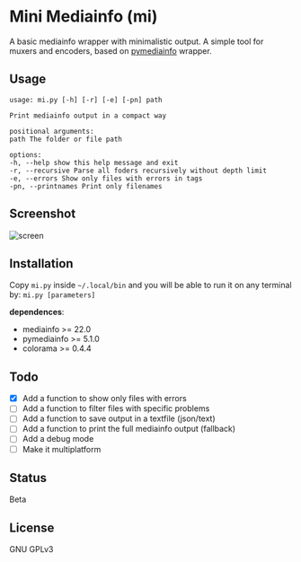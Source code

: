 # Mini Mediainfo (mi)

A basic mediainfo wrapper with minimalistic output. A simple tool for muxers and encoders, based on [pymediainfo](https://pymediainfo.readthedocs.io/en/stable/pymediainfo.html) wrapper.

## Usage

```
usage: mi.py [-h] [-r] [-e] [-pn] path

Print mediainfo output in a compact way

positional arguments:
path The folder or file path

options:
-h, --help show this help message and exit
-r, --recursive Parse all foders recursively without depth limit
-e, --errors Show only files with errors in tags
-pn, --printnames Print only filenames
```

## Screenshot

![screen](https://i.postimg.cc/CdytnTgR/image.png)

## Installation

Copy `mi.py` inside `~/.local/bin` and you will be able to run it on any terminal by: `mi.py [parameters]`

**dependences**:

- mediainfo >= 22.0
- pymediainfo >= 5.1.0
- colorama >= 0.4.4

## Todo

- [x] Add a function to show only files with errors
- [ ] Add a function to filter files with specific problems
- [ ] Add a function to save output in a textfile (json/text)
- [ ] Add a function to print the full mediainfo output (fallback)
- [ ] Add a debug mode
- [ ] Make it multiplatform

## Status

Beta

## License

GNU GPLv3

```

```
